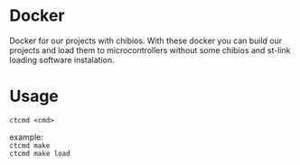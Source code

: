 # Docker
Docker for our projects with chibios. With these docker you can build our projects and load them to microcontrollers without some chibios and st-link loading software instalation.

# Usage

`ctcmd <cmd>`

example:<br>
`ctcmd make`<br>
`ctcmd make load`
